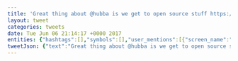 ```yaml
---
title: 'Great thing about @hubba is we get to open source stuff https://t.co/DLvoj71aNJ. If anyone has any feedback I would love it. @HubbaDev'
layout: tweet
categories: tweets
date: Tue Jun 06 21:14:17 +0000 2017
entities: {"hashtags":[],"symbols":[],"user_mentions":[{"screen_name":"hubba","name":"Hubba","id":14608479,"id_str":"14608479","indices":[18,24]},{"screen_name":"HubbaDev","name":"Development at Hubba","id":743092393725952000,"id_str":"743092393725952000","indices":[125,134]}],"urls":[{"url":"https://t.co/DLvoj71aNJ","expanded_url":"https://www.npmjs.com/package/jyson","display_url":"npmjs.com/package/jyson","indices":[56,79]}]}
tweetJson: {"text":"Great thing about @hubba is we get to open source stuff https://t.co/DLvoj71aNJ. If anyone has any feedback I would love it. @HubbaDev"}
---
```

